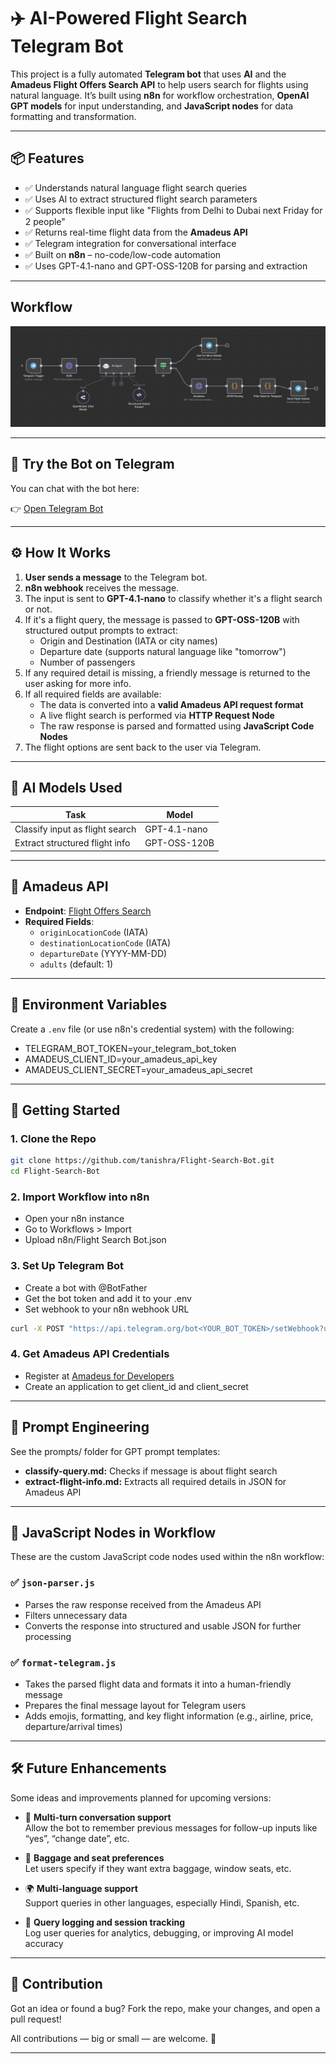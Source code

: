 # ✈️ AI-Powered Flight Search Telegram Bot

This project is a fully automated **Telegram bot** that uses **AI** and the **Amadeus Flight Offers Search API** to help users search for flights using natural language. It’s built using **n8n** for workflow orchestration, **OpenAI GPT models** for input understanding, and **JavaScript nodes** for data formatting and transformation.

---

## 📦 Features

- ✅ Understands natural language flight search queries
- ✅ Uses AI to extract structured flight search parameters
- ✅ Supports flexible input like "Flights from Delhi to Dubai next Friday for 2 people"
- ✅ Returns real-time flight data from the **Amadeus API**
- ✅ Telegram integration for conversational interface
- ✅ Built on **n8n** – no-code/low-code automation
- ✅ Uses GPT-4.1-nano and GPT-OSS-120B for parsing and extraction

---

## Workflow 

![Flight Search Workflow](assets/n8n-workflow.png)

--- 

## 📲 Try the Bot on Telegram

You can chat with the bot here:

👉 [Open Telegram Bot](https://t.me/tanish_flight_bot)

--- 

## ⚙️ How It Works

1. **User sends a message** to the Telegram bot.
2. **n8n webhook** receives the message.
3. The input is sent to **GPT-4.1-nano** to classify whether it's a flight search or not.
4. If it's a flight query, the message is passed to **GPT-OSS-120B** with structured output prompts to extract:
   - Origin and Destination (IATA or city names)
   - Departure date (supports natural language like "tomorrow")
   - Number of passengers
5. If any required detail is missing, a friendly message is returned to the user asking for more info.
6. If all required fields are available:
   - The data is converted into a **valid Amadeus API request format**
   - A live flight search is performed via **HTTP Request Node**
   - The raw response is parsed and formatted using **JavaScript Code Nodes**
7. The flight options are sent back to the user via Telegram.

---

## 🧠 AI Models Used

| Task | Model |
|------|-------|
| Classify input as flight search | GPT-4.1-nano |
| Extract structured flight info | GPT-OSS-120B |

---

## 🧾 Amadeus API

- **Endpoint**: [Flight Offers Search](https://developers.amadeus.com/self-service/category/air/api-doc/flight-offers-search)
- **Required Fields**:
  - `originLocationCode` (IATA)
  - `destinationLocationCode` (IATA)
  - `departureDate` (YYYY-MM-DD)
  - `adults` (default: 1)

---

## 🔐 Environment Variables

Create a `.env` file (or use n8n's credential system) with the following:

- TELEGRAM_BOT_TOKEN=your_telegram_bot_token
- AMADEUS_CLIENT_ID=your_amadeus_api_key
- AMADEUS_CLIENT_SECRET=your_amadeus_api_secret

---

## 🚀 Getting Started

### 1. Clone the Repo

```bash
git clone https://github.com/tanishra/Flight-Search-Bot.git
cd Flight-Search-Bot
```

### 2. Import Workflow into n8n
- Open your n8n instance
- Go to Workflows > Import
- Upload n8n/Flight Search Bot.json

### 3. Set Up Telegram Bot
- Create a bot with @BotFather
- Get the bot token and add it to your .env
- Set webhook to your n8n webhook URL
```bash
curl -X POST "https://api.telegram.org/bot<YOUR_BOT_TOKEN>/setWebhook?url=https://your-n8n-domain/webhook/telegram"
```

### 4. Get Amadeus API Credentials
- Register at [Amadeus for Developers](https://developers.amadeus.com)
- Create an application to get client_id and client_secret

---

## 📘 Prompt Engineering
See the prompts/ folder for GPT prompt templates:
- **classify-query.md:** Checks if message is about flight search
- **extract-flight-info.md:** Extracts all required details in JSON for Amadeus API

---


## 🧰 JavaScript Nodes in Workflow

These are the custom JavaScript code nodes used within the n8n workflow:

### ✅ `json-parser.js`

- Parses the raw response received from the Amadeus API
- Filters unnecessary data
- Converts the response into structured and usable JSON for further processing

### ✅ `format-telegram.js`

- Takes the parsed flight data and formats it into a human-friendly message
- Prepares the final message layout for Telegram users
- Adds emojis, formatting, and key flight information (e.g., airline, price, departure/arrival times)

---

## 🛠 Future Enhancements

Some ideas and improvements planned for upcoming versions:

- 🔄 **Multi-turn conversation support**  
  Allow the bot to remember previous messages for follow-up inputs like “yes”, “change date”, etc.

- 🧳 **Baggage and seat preferences**  
  Let users specify if they want extra baggage, window seats, etc.

- 🌍 **Multi-language support**  
  Support queries in other languages, especially Hindi, Spanish, etc.

- 💾 **Query logging and session tracking**  
  Log user queries for analytics, debugging, or improving AI model accuracy

---

## 🤝 Contribution

Got an idea or found a bug? Fork the repo, make your changes, and open a pull request!

All contributions — big or small — are welcome. 🙌

---


